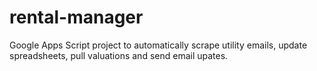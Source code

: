 # rental-manager
Google Apps Script project to automatically scrape utility emails, update spreadsheets, pull valuations and send email upates.
